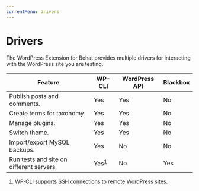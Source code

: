 ```yaml
---
currentMenu: drivers
---
```


# Drivers

The WordPress Extension for Behat provides multiple drivers for interacting with the WordPress site you are testing.

Feature                                  | WP-CLI                     | WordPress API | Blackbox
---------------------------------------- | -------------------------- | ------------- | --------
Publish posts and comments.              | Yes                        | Yes           | No
Create terms for taxonomy.               | Yes                        | Yes           | No
Manage plugins.                          | Yes                        | Yes           | No
Switch theme.                            | Yes                        | Yes           | No
Import/export MySQL backups.             | Yes                        | No            | No
Run tests and site on different servers. | Yes<sup>[1](#WP-CLI)</sup> | No            | Yes

1. WP-CLI <a href="https://wp-cli.org/blog/version-0.24.0.html#but-wait-whats-the-ssh-in-there" id="WP-CLI">supports SSH connections</a> to remote WordPress sites.

